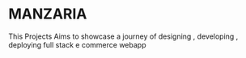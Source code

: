 # MANZARIA
This Projects Aims to showcase a journey of designing , developing , deploying full stack e commerce webapp
